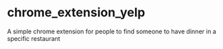 # chrome_extension_yelp
A simple chrome extension for people to find someone to have dinner in a specific restaurant

